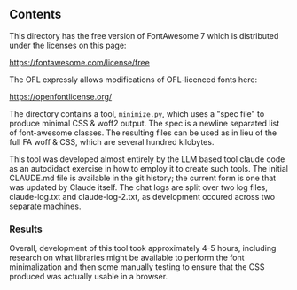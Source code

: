 ## Contents

This directory has the free version of FontAwesome 7 which is distributed under the licenses on this page:

https://fontawesome.com/license/free

The OFL expressly allows modifications of OFL-licenced fonts here:

https://openfontlicense.org/

The directory contains a tool, `minimize.py`, which uses a "spec file" to produce minimal CSS & woff2 output. The spec is a newline separated list of font-awesome classes. The resulting files can be used as in lieu of the full FA woff & CSS, which are several hundred kilobytes.

This tool was developed almost entirely by the LLM based tool claude code as an autodidact exercise in how to employ it to create such tools. The initial CLAUDE.md file is available in the git history; the current form is one that was updated by Claude itself. The chat logs are split over two log files, claude-log.txt and claude-log-2.txt, as development occured across two separate machines.

### Results

Overall, development of this tool took approximately 4-5 hours, including research on what libraries might be available to perform the font minimalization and then some manually testing to ensure that the CSS produced was actually usable in a browser.